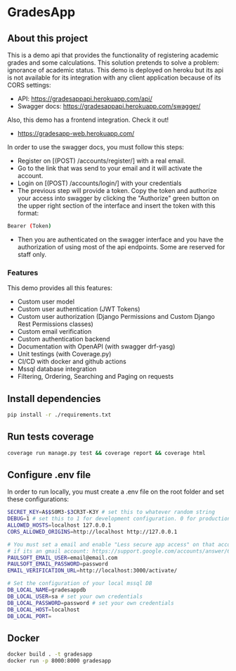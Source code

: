 # GradesApp

## About this project

This is a demo api that provides the functionality of registering academic grades and some calculations.
This solution pretends to solve a problem: ignorance of academic status.
This demo is deployed on heroku but its api is not available for its integration with any client application because of its CORS settings:

- API: https://gradesappapi.herokuapp.com/api/
- Swagger docs: https://gradesappapi.herokuapp.com/swagger/

Also, this demo has a frontend integration. Check it out! 

- https://gradesapp-web.herokuapp.com/

In order to use the swagger docs, you must follow this steps:

- Register on [(POST) /accounts/register/] with a real email.
- Go to the link that was send to your email and it will activate the account.
- Login on [(POST) /accounts/login/] with your credentials
- The previous step will provide a token. Copy the token and authorize your access into swagger by clicking the "Authorize" green button on the upper right section of the interface and insert the token with this format:

```bash
Bearer (Token)
```

- Then you are authenticated on the swagger interface and you have the authorization of using most of the api endpoints. Some are reserved for staff only.

### Features

This demo provides all this features:

- Custom user model
- Custom user authentication (JWT Tokens)
- Custom user authorization (Django Permissions and Custom Django Rest Permissions classes)
- Custom email verification
- Custom authentication backend
- Documentation with OpenAPI (with swagger drf-yasg)
- Unit testings (with Coverage.py)
- CI/CD with docker and github actions
- Mssql database integration
- Filtering, Ordering, Searching and Paging on requests

## Install dependencies

```bash
pip install -r ./requirements.txt
```

## Run tests coverage

```bash
coverage run manage.py test && coverage report && coverage html
```

## Configure .env file

In order to run locally, you must create a .env file on the root folder and set these configurations:

```bash
SECRET_KEY=A$$S0M3-$3CR3T-K3Y # set this to whatever random string
DEBUG=1 # set this to 1 for development configuration. 0 for production.
ALLOWED_HOSTS=localhost 127.0.0.1
CORS_ALLOWED_ORIGINS=http://localhost http://127.0.0.1

# You must set a email and enable "Less secure app access" on that account
# if its an gmail account: https://support.google.com/accounts/answer/6010255#zippy=
PAULSOFT_EMAIL_USER=email@email.com
PAULSOFT_EMAIL_PASSWORD=password
EMAIL_VERIFICATION_URL=http://localhost:3000/activate/

# Set the configuration of your local mssql DB
DB_LOCAL_NAME=gradesappdb
DB_LOCAL_USER=sa # set your own credentials
DB_LOCAL_PASSWORD=password # set your own credentials
DB_LOCAL_HOST=localhost
DB_LOCAL_PORT=
```

## Docker

```bash
docker build . -t gradesapp
docker run -p 8000:8000 gradesapp
```
